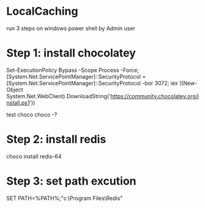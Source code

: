 # LocalCaching

run 3 steps on windows power shell by Admin user

# Step 1: install chocolatey
Set-ExecutionPolicy Bypass -Scope Process -Force; 
[System.Net.ServicePointManager]::SecurityProtocol = [System.Net.ServicePointManager]::SecurityProtocol -bor 3072;
iex ((New-Object System.Net.WebClient).DownloadString('https://community.chocolatey.org/install.ps1'))


test choco
choco -? 

# Step 2: install redis
choco install redis-64 


# Step 3: set path excution
SET PATH=%PATH%;"c:\Program Files\Redis" 

